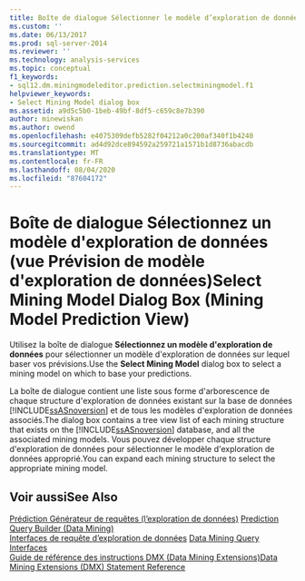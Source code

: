 ```yaml
---
title: Boîte de dialogue Sélectionner le modèle d’exploration de données (vue prévision de modèle d’exploration de données) | Microsoft Docs
ms.custom: ''
ms.date: 06/13/2017
ms.prod: sql-server-2014
ms.reviewer: ''
ms.technology: analysis-services
ms.topic: conceptual
f1_keywords:
- sql12.dm.miningmodeleditor.prediction.selectminingmodel.f1
helpviewer_keywords:
- Select Mining Model dialog box
ms.assetid: a9d5c5b0-1beb-49bf-8df5-c659c8e7b390
author: minewiskan
ms.author: owend
ms.openlocfilehash: e4075309defb5282f04212a0c200af340f1b4240
ms.sourcegitcommit: ad4d92dce894592a259721a1571b1d8736abacdb
ms.translationtype: MT
ms.contentlocale: fr-FR
ms.lasthandoff: 08/04/2020
ms.locfileid: "87604172"
---
```

# <a name="select-mining-model-dialog-box-mining-model-prediction-view"></a><span data-ttu-id="4877e-102">Boîte de dialogue Sélectionnez un modèle d'exploration de données (vue Prévision de modèle d'exploration de données)</span><span class="sxs-lookup"><span data-stu-id="4877e-102">Select Mining Model Dialog Box (Mining Model Prediction View)</span></span>
  <span data-ttu-id="4877e-103">Utilisez la boîte de dialogue **Sélectionnez un modèle d'exploration de données** pour sélectionner un modèle d'exploration de données sur lequel baser vos prévisions.</span><span class="sxs-lookup"><span data-stu-id="4877e-103">Use the **Select Mining Model** dialog box to select a mining model on which to base your predictions.</span></span>  
  
 <span data-ttu-id="4877e-104">La boîte de dialogue contient une liste sous forme d'arborescence de chaque structure d'exploration de données existant sur la base de données [!INCLUDE[ssASnoversion](../includes/ssasnoversion-md.md)] et de tous les modèles d'exploration de données associés.</span><span class="sxs-lookup"><span data-stu-id="4877e-104">The dialog box contains a tree view list of each mining structure that exists on the [!INCLUDE[ssASnoversion](../includes/ssasnoversion-md.md)] database, and all the associated mining models.</span></span> <span data-ttu-id="4877e-105">Vous pouvez développer chaque structure d'exploration de données pour sélectionner le modèle d'exploration de données approprié.</span><span class="sxs-lookup"><span data-stu-id="4877e-105">You can expand each mining structure to select the appropriate mining model.</span></span>  
  
## <a name="see-also"></a><span data-ttu-id="4877e-106">Voir aussi</span><span class="sxs-lookup"><span data-stu-id="4877e-106">See Also</span></span>  
 <span data-ttu-id="4877e-107">[Prédiction Générateur de requêtes &#40;l’exploration de données&#41;](prediction-query-builder-data-mining.md) </span><span class="sxs-lookup"><span data-stu-id="4877e-107">[Prediction Query Builder &#40;Data Mining&#41;](prediction-query-builder-data-mining.md) </span></span>  
 <span data-ttu-id="4877e-108">[Interfaces de requête d’exploration de données](data-mining/data-mining-query-tools.md) </span><span class="sxs-lookup"><span data-stu-id="4877e-108">[Data Mining Query Interfaces](data-mining/data-mining-query-tools.md) </span></span>  
 [<span data-ttu-id="4877e-109">Guide de référence des instructions DMX &#40;Data Mining Extensions&#41;</span><span class="sxs-lookup"><span data-stu-id="4877e-109">Data Mining Extensions &#40;DMX&#41; Statement Reference</span></span>](/sql/dmx/data-mining-extensions-dmx-statements)  
  
  
